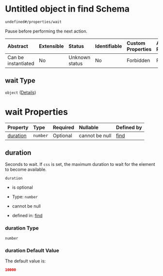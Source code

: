 # Untitled object in find Schema

```txt
undefined#/properties/wait
```

Pause before performing the next action.

| Abstract            | Extensible | Status         | Identifiable | Custom Properties | Additional Properties | Access Restrictions | Defined In                                                           |
| :------------------ | :--------- | :------------- | :----------- | :---------------- | :-------------------- | :------------------ | :------------------------------------------------------------------- |
| Can be instantiated | No         | Unknown status | No           | Forbidden         | Forbidden             | none                | [find\_v1.schema.json\*](find_v1.schema.json "open original schema") |

## wait Type

`object` ([Details](find_v1-properties-wait.md))

# wait Properties

| Property              | Type     | Required | Nullable       | Defined by                                                                                              |
| :-------------------- | :------- | :------- | :------------- | :------------------------------------------------------------------------------------------------------ |
| [duration](#duration) | `number` | Optional | cannot be null | [find](find_v1-properties-wait-properties-duration.md "undefined#/properties/wait/properties/duration") |

## duration

Seconds to wait. If `css` is set, the maximum duration to wait for the element to become available.

`duration`

*   is optional

*   Type: `number`

*   cannot be null

*   defined in: [find](find_v1-properties-wait-properties-duration.md "undefined#/properties/wait/properties/duration")

### duration Type

`number`

### duration Default Value

The default value is:

```json
10000
```

